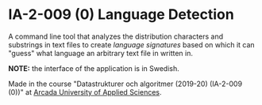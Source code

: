 # IA-2-009 (0) Language Detection

A command line tool that analyzes the distribution characters and substrings in text files to create *language signatures* based on which it can "guess" what language an arbitrary text file in written in.

**NOTE:** the interface of the application is in Swedish.

Made in the course "Datastrukturer och algoritmer (2019-20) (IA-2-009 (0))" at [Arcada University of Applied Sciences](https://www.arcada.fi/en "www.arcada.fi/en").
